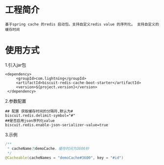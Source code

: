 # 工程简介

    基于spring cache 的redis 启动包，支持自定义redis value 的序列化。 支持自定义的缓存时间

# 使用方式

1.引入jar包

```
<dependency>
     <groupId>com.lightning</groupId>
     <artifactId>biscuit-redis-cache-boot-starter</artifactId>
     <version>${project.version}</version>
 </dependency>
```

2.参数配置

```properties
## 配置 获取缓存时间的分隔符,默认为#
biscuit.redis.delimit-symbol="#"
##是否启用json序列化value
biscuit.redis.enable-json-serializer-value=true
```

3.示例
````java
/**
 * cacheName为demoCache，缓存时间为3600秒
 */
@Cacheable(cacheNames = "demoCache#3600", key = "#id")
````
